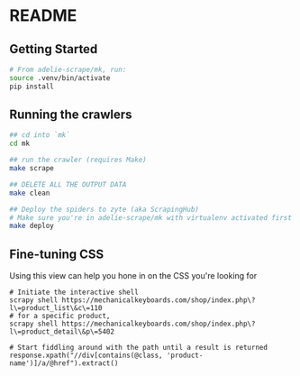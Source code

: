 # README



## Getting Started

```bash
# From adelie-scrape/mk, run:
source .venv/bin/activate
pip install 
```

## Running the crawlers

```bash
## cd into `mk`
cd mk

## run the crawler (requires Make)
make scrape 

## DELETE ALL THE OUTPUT DATA
make clean

## Deploy the spiders to zyte (aka ScrapingHub)
# Make sure you're in adelie-scrape/mk with virtualenv activated first
make deploy 
```

## Fine-tuning CSS

Using this view can help you hone in on the CSS you're looking for

```shell
# Initiate the interactive shell
scrapy shell https://mechanicalkeyboards.com/shop/index.php\?l\=product_list\&c\=110
# for a specific product,
scrapy shell https://mechanicalkeyboards.com/shop/index.php\?l\=product_detail\&p\=5402

# Start fiddling around with the path until a result is returned
response.xpath("//div[contains(@class, 'product-name')]/a/@href").extract()
```